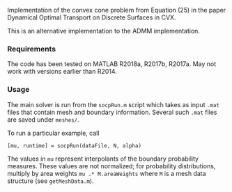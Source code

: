 Implementation of the convex cone problem from Equation (25) in the paper Dynamical Optimal Transport on Discrete Surfaces in CVX.

This is an alternative implementation to the ADMM implementation.

### Requirements

The code has been tested on MATLAB R2018a, R2017b, R2017a. May not work with versions earlier than R2014.

### Usage

The main solver is run from the `socpRun.m` script which takes as input `.mat` files that contain mesh and boundary information. Several such `.mat` files are saved under `meshes/`.

To run a particular example, call
```
[mu, runtime] = socpRun(dataFile, N, alpha)
```
The values in `mu` represent interpolants of the boundary probability measures. These values are not normalized; for probability distributions, multiply by area weights `mu .* M.areaWeights` where `M` is a mesh data structure (see `getMeshData.m`).